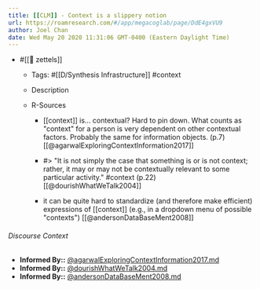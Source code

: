 ```yaml
---
title: [[CLM]] - Context is a slippery notion
url: https://roamresearch.com/#/app/megacoglab/page/DdE4gxVU9
author: Joel Chan
date: Wed May 20 2020 11:31:06 GMT-0400 (Eastern Daylight Time)
---
```


- #[[🌲 zettels]]

    - Tags: #[[D/Synthesis Infrastructure]] #context

    - Description

    - R-Sources

        - [[context]] is... contextual? Hard to pin down. What counts as "context" for a person is very dependent on other contextual factors. Probably the same for information objects. (p.7) [[@agarwalExploringContextInformation2017]]

        - #> "It is not simply the case that something is or is not context; rather, it may or may not be contextually relevant to some particular activity." #context (p.22) [[@dourishWhatWeTalk2004]]

        - it can be quite hard to standardize (and therefore make efficient) expressions of [[context]] (e.g., in a dropdown menu of possible "contexts") [[@andersonDataBaseMent2008]]

###### Discourse Context

- **Informed By::** [@agarwalExploringContextInformation2017.md](@agarwalExploringContextInformation2017.md)
- **Informed By::** [@dourishWhatWeTalk2004.md](@dourishWhatWeTalk2004.md)
- **Informed By::** [@andersonDataBaseMent2008.md](@andersonDataBaseMent2008.md)

